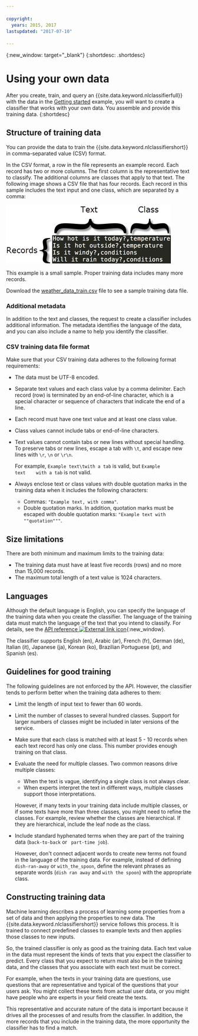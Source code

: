 ```yaml
---

copyright:
  years: 2015, 2017
lastupdated: "2017-07-10"

---
```


{:new_window: target="_blank"}
{:shortdesc: .shortdesc}

# Using your own data
After you create, train, and query an {{site.data.keyword.nlclassifierfull}} with the data in the [Getting started](/doc/natural-language-classifier/getting-started.html) example, you will want to create a classifier that works with your own data. You assemble and provide this training data.
{:shortdesc}

## Structure of training data
You can provide the data to train the {{site.data.keyword.nlclassifiershort}} in comma-separated value (CSV) format.

In the CSV format, a row in the file represents an example record. Each record has two or more columns. The first column is the representative text to classify. The additional columns are classes that apply to that text. The following image shows a CSV file that has four records. Each record in this sample includes the text input and one class, which are separated by a comma:

![](images/train_sample.png)

This example is a small sample. Proper training data includes many more records.

Download the <a target="_blank" href="https://watson-developer-cloud.github.io/doc-tutorial-downloads/natural-language-classifier/weather_data_train.csv" download="weather_data_train.csv">weather_data_train.csv</a> file to see a sample training data file.

### Additional metadata

In addition to the text and classes, the request to create a classifier includes additional information. The metadata identifies the language of the data, and you can also include a name to help you identify the classifier.

### CSV training data file format

Make sure that your CSV training data adheres to the following format requirements:

- The data must be UTF-8 encoded.
- Separate text values and each class value by a comma delimiter. Each record (row) is terminated by an end-of-line character, which is a special character or sequence of characters that indicate the end of a line.
- Each record must have one text value and at least one class value.
- Class values cannot include tabs or end-of-line characters.
- Text values cannot contain tabs or new lines without special handling. To preserve tabs or new lines, escape a tab with `\t`, and escape new lines with `\r`, `\n` or `\r\n`.

	For example, `Example text\twith a tab` is valid, but `Example text    with a tab` is not valid.
- Always enclose text or class values with double quotation marks in the training data when it includes the following characters:
	- Commas: `"Example text, with comma"`.
	- Double quotation marks. In addition, quotation marks must be escaped with double quotation marks: `"Example text with ""quotation"""`.

## Size limitations
There are both minimum and maximum limits to the training data:

-   The training data must have at least five records (rows) and no more than 15,000 records.
-   The maximum total length of a text value is 1024 characters.

## Languages
Although the default language is English, you can specify the language of the training data when you create the classifier. The language of the training data must match the language of the text that you intend to classify. For details, see the [API reference ![External link icon](../../icons/launch-glyph.svg "External link icon")](http://www.ibm.com/watson/developercloud/natural-language-classifier/api/v1/){:new_window}.

The classifier supports English (en), Arabic (ar), French (fr), German (de), Italian (it), Japanese (ja), Korean (ko), Brazilian Portuguese (pt), and Spanish (es).

## Guidelines for good training
The following guidelines are not enforced by the API. However, the classifier tends to perform better when the training data adheres to them:

- Limit the length of input text to fewer than 60 words.
- Limit the number of classes to several hundred classes. Support for larger numbers of classes might be included in later versions of the service.
- Make sure that each class is matched with at least 5 - 10 records when each text record has only one class. This number provides enough training on that class.
- Evaluate the need for multiple classes. Two common reasons drive multiple classes:
	- When the text is vague, identifying a single class is not always clear.
	- When experts interpret the text in different ways, multiple classes support those interpretations.

	However, if many texts in your training data include multiple classes, or if some texts have more than three classes, you might need to refine the classes. For example, review whether the classes are hierarchical. If they are hierarchical, include the leaf node as the class.
-  Include standard hyphenated terms when they are part of the training data (`back-to-back` or ` part-time job`).

	However, don't connect adjacent words to create new terms not found in the language of the training data. For example, instead of defining `dish-ran-away` or `with_the_spoon`, define the relevant phrases as separate words (`dish ran away` and `with the spoon`) with the appropriate class.

## Constructing training data
Machine learning describes a process of learning some properties from a set of data and then applying the properties to new data. The {{site.data.keyword.nlclassifiershort}} service follows this process. It is trained to connect predefined classes to example texts and then applies those classes to new inputs.

So, the trained classifier is only as good as the training data. Each text value in the data must represent the kinds of texts that you expect the classifier to predict. Every class that you expect to return must also be in the training data, and the classes that you associate with each text must be correct.

For example, when the texts in your training data are questions, use questions that are representative and typical of the questions that your users ask. You might collect these texts from actual user data, or you might have people who are experts in your field create the texts.

This representative and accurate nature of the data is important because it drives all the processes of and results from the classifier. In addition, the more records that you include in the training data, the more opportunity the classifier has to find a match.
